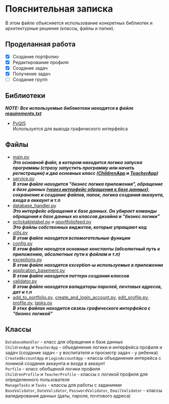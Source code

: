 # Пояснительная записка

В этом файле объясняется использование конкретных библиотек и архитектурные решения (классы, файлы и папки).

## Проделанная работа
- [x] Создание портфолио
- [x] Редактирование профиля
- [x] Создание задач 
- [x] Получение задач 
- [ ] Создание групп

## Библиотеки
___NOTE: Все используемые библиотеки находятся в файле [requirements.txt](https://github.com/OCCCAS/Yandex/blob/master/requirements.txt)___
* [PyQt5](https://pypi.org/project/PyQt5/) <br>
Используется для вывода графического интерфейса

## Файлы
* [main.py](https://github.com/OCCCAS/Yandex/blob/master/main.py) <br>
___Это основной файл, в котором находится логика запуска программы (стразу запустить программу или начать регистрацию) и два основных класс ([ChildrenApp](#base-classes) и [TeacherApp](#base-classes))___
* [service.py](https://github.com/OCCCAS/Yandex/blob/master/service.py) <br>
___В этом файле находится "бизнес логика приложения", обращение к базе данных ([через интерфейс обращения к базе данных](https://github.com/OCCCAS/Yandex/blob/master/database_handler.py)), сохранение и создание файлов, папок, логика создания аккаунта, входа в аккаунт и т.п___
* [database_handler.py](https://github.com/OCCCAS/Yandex/blob/master/database_handler.py) <br>
___Это интерфейс обращения к базе данных. Он убирает команды обращения к базе данных из классов дизайна и "бизнес логики"___
* [qclickablelabel.py](https://github.com/OCCCAS/Yandex/blob/master/qclickablelabel.py) и [qportfoliofeed.py](https://github.com/OCCCAS/Yandex/blob/master/qportfoliofeed.py) <br>
___Это файлы собственных виджетов, которые упращают код___
* [utils.py](https://github.com/OCCCAS/Yandex/blob/master/utils.py) <br>
___В этом файле находятся вспомогательные функции___
* [config.py](https://github.com/OCCCAS/Yandex/blob/master/config.py) <br>
___В этом файле находтся основные константы (абсолютный путь к приложению, абсолютные пути к файлам и т.п)___
* [exceptions.py](https://github.com/OCCCAS/Yandex/blob/master/exceptions.py) <br>
___В этом файле находятся exception-ы используемые в приложении___
* [application_basement.py](https://github.com/OCCCAS/Yandex/blob/master/application_basement.py) <br>
___В этом файле находится паттерн создания классов___
* [validator.py](https://github.com/OCCCAS/Yandex/blob/master/validators.py) <br>
___В этом файле находятся валидаторы паролей, почтовых адресов, дат и т.п___
* [add_to_portfolio.py](https://github.com/OCCCAS/Yandex/blob/master/add_to_portfolio.py), [create_and_login_account.py](https://github.com/OCCCAS/Yandex/blob/master/create_and_login_account.py), [edit_profile.py](https://github.com/OCCCAS/Yandex/blob/master/edit_profile.py), [profile.py](https://github.com/OCCCAS/Yandex/blob/master/profile.py), [tasks.py](https://github.com/OCCCAS/Yandex/blob/master/tasks.py) <br>
___В этих файлах находится свзязь графического интерфейса с "бизнес логикой"___

## Классы
`DatabaseHandler` - класс для обращения к базе данных <br>
`ChildrenApp` и `TeacherApp` - <span id="base-classes">объеденение логики и интерфейса профиля и задач (создание задач - у воспитателя и просмотр задач - у ребенка)</span><br>
`CreatedAccountApp` и `LoginAccountApp` - классы объединения интерейса с лоникой создания аккаунта и входа в аккаунт <br>
`Porfile` - класс обобщеной логики профиля <br>
`ChildrenProfile` и `TeacherProfile` - классы с логикой профиля для определенного пользователя <br>
`ManageTasks` и `Tasks` - классы для работы с заданиями <br>
`BaseValidator`, `DateValidator`,  `PasswordValidator`, `EmailValidator` - классы валидирования данных (даты, пароля, почтового адреса)
